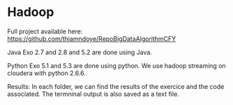 # Hadoop

Full project available here: https://github.com/thiamndoye/RepoBigDataAlgorithmCFY 

Java
Exo 2.7 and 2.8 and 5.2 are done using Java.

Python
Exo 5.1 and 5.3 are done using python. We use hadoop streaming on cloudera with python 2.6.6.

Results:
In each folder, we can find the results of the exercice and the code associated. The termninal output is also saved as a text file.

